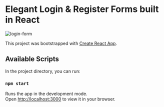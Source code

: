 # Elegant Login & Register Forms built in React

![login-form](https://user-images.githubusercontent.com/53395371/185698369-c08240a9-cf3a-40d1-ab0f-5e6c5f5a130d.PNG)


This project was bootstrapped with [Create React App](https://github.com/facebook/create-react-app).

## Available Scripts

In the project directory, you can run:

### `npm start`

Runs the app in the development mode.\
Open [http://localhost:3000](http://localhost:3000) to view it in your browser.
